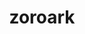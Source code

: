 ---
id: 571
title: zoroark
types: [dark]
image: https://raw.githubusercontent.com/PokeAPI/sprites/master/sprites/pokemon/571.png
---